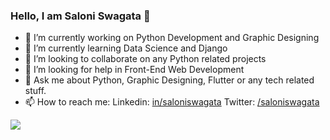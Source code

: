 ### Hello, I am Saloni Swagata 👋

- 🔭 I’m currently working on Python Development and Graphic Designing
- 🌱 I’m currently learning Data Science and Django
- 👯 I’m looking to collaborate on any Python related projects
- 🤔 I’m looking for help in Front-End Web Development
- 💬 Ask me about Python, Graphic Designing, Flutter or any tech related stuff. 
- 📫 How to reach me: Linkedin: [in/saloniswagata](https://www.linkedin.com/in/saloniswagata)
                       Twitter: [/saloniswagata](https://twitter.com/saloniswagata)


<img src="https://github-readme-stats.vercel.app/api?username=SaloniSwagata&&show_icons=true&title_color=ffffff&icon_color=bb2acf&text_color=daf7dc&bg_color=151515">

